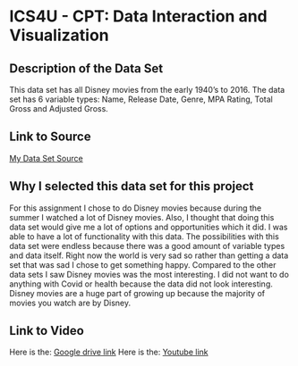 
# ICS4U - CPT: Data Interaction and Visualization
## Description of the Data Set
This data set has all Disney movies from the early 1940’s to 2016. The data set has 6 variable types: Name, Release Date, Genre, MPA Rating, Total Gross and Adjusted Gross. 

## Link to Source
[My Data Set Source](https://www.kaggle.com/prateekmaj21/disney-movies)

## Why I selected this data set for this project
For this assignment I chose to do Disney movies because during the summer I watched a lot of Disney movies. Also, I thought that doing this data set would give me a lot of options and opportunities which it did. I was able to have a lot of functionality with this data. The possibilities with this data set were endless because there was a good amount of variable types and data itself. Right now the world is very sad so rather than getting a data set that was sad I chose to get something happy. Compared to the other data sets I saw Disney movies was the most interesting. I did not want to do anything with Covid or health because the data did not look interesting. Disney movies are a huge part of growing up because the majority of movies you watch are by Disney. 

## Link to Video
Here is the: [Google drive link](https://drive.google.com/file/d/1wQ688NlPmvnexxHsMcs_xEyH29p8RSYz/view?usp=sharing)
Here is the: [Youtube link](https://youtu.be/l5f7qB8TiiQ)
